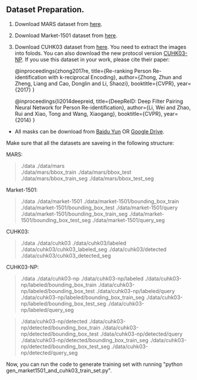 Dataset Preparation.
---
1) Download MARS dataset from [here](http://www.liangzheng.com.cn/Project/project_mars.html).

2) Download Market-1501 dataset from [here](http://www.liangzheng.org/Project/project_reid.html).

3) Download CUHK03 dataset from [here](https://github.com/zhunzhong07/person-re-ranking). You need to extract the images into folods. You can also download the new protocol version [CUHK03-NP](https://github.com/zhunzhong07/person-re-ranking/tree/master/CUHK03-NP). If you use this dataset in your work, please cite their paper:

    @inproceedings{zhong2017re,
      title={Re-ranking Person Re-identification with k-reciprocal Encoding},
      author={Zhong, Zhun and Zheng, Liang and Cao, Donglin and Li, Shaozi},
      booktitle={CVPR},
      year={2017}
    }
    
    @inproceedings{li2014deepreid,
    title={DeepReID: Deep Filter Pairing Neural Network for Person Re-identification},
    author={Li, Wei and Zhao, Rui and Xiao, Tong and Wang, Xiaogang},
    booktitle={CVPR},
    year={2014}
    }
    
* All masks can be download from [Baidu Yun](https://pan.baidu.com/s/16ZrlM1f_1_T-eZHmQTTkYg) OR [Google Drive](https://drive.google.com/drive/folders/1QVBDpH0B4k6cXKFYXBJ3HNVET_3gY0to?usp=sharing).

Make sure that all the datasets are saveing in the following structure:

MARS:
>./data 
>./data/mars    
>./data/mars/bbox_train 
>./data/mars/bbox_test  
>./data/mars/bbox_train_seg 
>./data/mars/bbox_test_seg  

Market-1501:
>./data
>./data/market-1501
>./data/market-1501/bounding_box_train
>./data/market-1501/bounding_box_test
>./data/market-1501/query
>./data/market-1501/bounding_box_train_seg
>./data/market-1501/bounding_box_test_seg
>./data/market-1501/query_seg

CUHK03:
>./data
>./data/cuhk03
>./data/cuhk03/labeled
>./data/cuhk03/cuhk03_labeled_seg
>./data/cuhk03/detected
>./data/cuhk03/cuhk03_detected_seg

CUHK03-NP:
>./data
>./data/cuhk03-np
>./data/cuhk03-np/labeled
>./data/cuhk03-np/labeled/bounding_box_train
>./data/cuhk03-np/labeled/bounding_box_test
>./data/cuhk03-np/labeled/query
>./data/cuhk03-np/labeled/bounding_box_train_seg
>./data/cuhk03-np/labeled/bounding_box_test_seg
>./data/cuhk03-np/labeled/query_seg

>./data/cuhk03-np/detected
>./data/cuhk03-np/detected/bounding_box_train
>./data/cuhk03-np/detected/bounding_box_test
>./data/cuhk03-np/detected/query
>./data/cuhk03-np/detected/bounding_box_train_seg
>./data/cuhk03-np/detected/bounding_box_test_seg
>./data/cuhk03-np/detected/query_seg

Now, you can run the code to generate training set with running "python gen_market1501_and_cuhk03_train_set.py".
